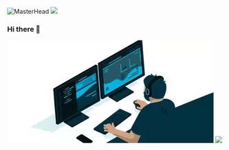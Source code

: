 ![MasterHead](https://media2.giphy.com/media/qgQUggAC3Pfv687qPC/giphy.gif?cid=790b7611c58b219cf61820567d3133a654df6dd10078449e&rid=giphy.gif&ct=g) 
<img width="900em" src="https://media2.giphy.com/media/qgQUggAC3Pfv687qPC/giphy.gif?cid=790b7611c58b219cf61820567d3133a654df6dd10078449e&rid=giphy.gif&ct=g">
### Hi there 👋
<img src="header.webp">

<img height="180em" src="https://github-readme-stats.vercel.app/api?username=Abdul-Andha&show_icons=true&hide_border=true&&count_private=true&include_all_commits=true" />

<!--
**Abdul-Andha/Abdul-Andha** is a ✨ _special_ ✨ repository because its `README.md` (this file) appears on your GitHub profile.

Here are some ideas to get you started:

- 🔭 I’m currently working on ...
- 🌱 I’m currently learning ...
- 👯 I’m looking to collaborate on ...
- 🤔 I’m looking for help with ...
- 💬 Ask me about ...
- 📫 How to reach me: ...
- 😄 Pronouns: ...
- ⚡ Fun fact: ...
-->
